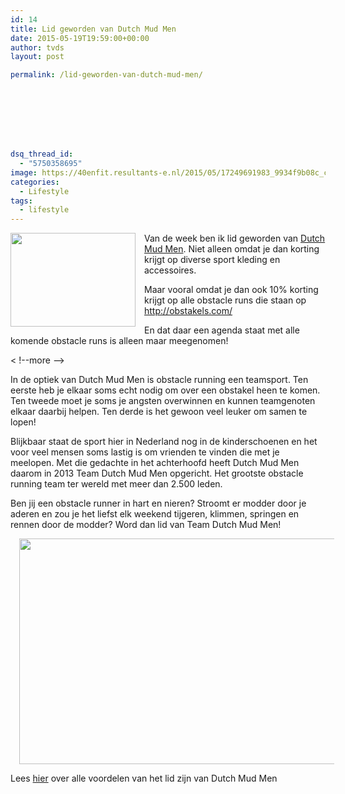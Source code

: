 ```yaml
---
id: 14
title: Lid geworden van Dutch Mud Men
date: 2015-05-19T19:59:00+00:00
author: tvds
layout: post

permalink: /lid-geworden-van-dutch-mud-men/








dsq_thread_id:
  - "5750358695"
image: https://40enfit.resultants-e.nl/2015/05/17249691983_9934f9b08c_c.jpg
categories:
  - Lifestyle
tags:
  - lifestyle
---
```

<div class="separator" style="clear: both; text-align: center;">
  <a href="https://farm8.staticflickr.com/7790/17249691983_9934f9b08c_c.jpg" imageanchor="1" style="clear: left; float: left; margin-bottom: 1em; margin-right: 1em;"><img border="0" height="150" src="https://farm8.staticflickr.com/7790/17249691983_9934f9b08c_c.jpg" width="200" /></a>
</div>

Van de week ben ik lid geworden van <a href="http://dutchmudmen.com/" target="_blank">Dutch Mud Men</a>. Niet alleen omdat je dan korting krijgt op diverse sport kleding en accessoires.

Maar vooral omdat je dan ook 10% korting krijgt op alle obstacle runs die staan op http://obstakels.com/

En dat daar een agenda staat met alle komende obstacle runs is alleen maar meegenomen!
  
< !--more -->
  
In de optiek van Dutch Mud Men is obstacle running een teamsport. Ten eerste heb je elkaar soms echt nodig om over een obstakel heen te komen. Ten tweede moet je soms je angsten overwinnen en kunnen teamgenoten elkaar daarbij helpen. Ten derde is het gewoon veel leuker om samen te lopen!

Blijkbaar staat de sport hier in Nederland nog in de kinderschoenen en het voor veel mensen soms lastig is om vrienden te vinden die met je meelopen. Met die gedachte in het achterhoofd heeft Dutch Mud Men daarom in 2013 Team Dutch Mud Men opgericht. Het grootste obstacle running team ter wereld met meer dan 2.500 leden.

Ben jij een obstacle runner in hart en nieren? Stroomt er modder door je aderen en zou je het liefst elk weekend tijgeren, klimmen, springen en rennen door de modder? Word dan lid van Team Dutch Mud Men!

<div class="separator" style="clear: both; text-align: center;">
  <a href="http://4.bp.blogspot.com/-cIIKtjfvEgI/VVuVzAJN6RI/AAAAAAABUlU/6kJS6pgZJX0/s1600/Dutch-Mud-Men-Oath.png" imageanchor="1" style="margin-left: 1em; margin-right: 1em;"><img border="0" height="361" src="https://40enfit.resultants-e.nl/2015/05/Dutch-Mud-Men-Oath.png" width="640" /></a>
</div>

Lees <a href="http://dutchmudmen.com/lidmaatschap/" target="_blank">hier</a> over alle voordelen van het lid zijn van Dutch Mud Men